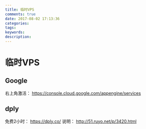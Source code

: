 ```yaml
---
title: 临时VPS
comments: true
date: 2017-08-02 17:13:36
categories:
tags:
keywords:
description:
---
```

# 临时VPS
## Google
右上角激活： 
https://console.cloud.google.com/appengine/services

## dply
免费2小时： https://dply.co/
说明： http://51.ruyo.net/p/3420.html 
